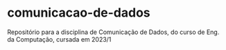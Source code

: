 # comunicacao-de-dados
Repositório para a disciplina de Comunicação de Dados, do curso de Eng. da Computação, cursada em 2023/1
